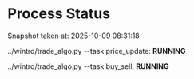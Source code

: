 # Process Status

Snapshot taken at: 2025-10-09 08:31:18

../wintrd/trade_algo.py --task price_update: **RUNNING**

../wintrd/trade_algo.py --task buy_sell: **RUNNING**


